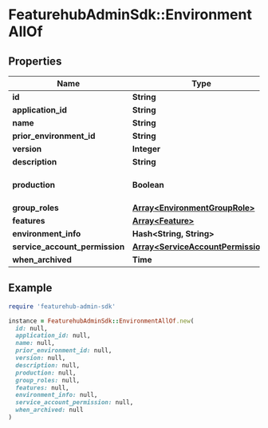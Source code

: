 # FeaturehubAdminSdk::EnvironmentAllOf

## Properties

| Name | Type | Description | Notes |
| ---- | ---- | ----------- | ----- |
| **id** | **String** |  | [optional] |
| **application_id** | **String** |  | [optional] |
| **name** | **String** |  |  |
| **prior_environment_id** | **String** |  | [optional] |
| **version** | **Integer** |  | [optional] |
| **description** | **String** |  | [optional] |
| **production** | **Boolean** | is this a production environment? | [optional] |
| **group_roles** | [**Array&lt;EnvironmentGroupRole&gt;**](EnvironmentGroupRole.md) |  | [optional] |
| **features** | [**Array&lt;Feature&gt;**](Feature.md) |  | [optional] |
| **environment_info** | **Hash&lt;String, String&gt;** |  | [optional] |
| **service_account_permission** | [**Array&lt;ServiceAccountPermission&gt;**](ServiceAccountPermission.md) |  | [optional] |
| **when_archived** | **Time** |  | [optional] |

## Example

```ruby
require 'featurehub-admin-sdk'

instance = FeaturehubAdminSdk::EnvironmentAllOf.new(
  id: null,
  application_id: null,
  name: null,
  prior_environment_id: null,
  version: null,
  description: null,
  production: null,
  group_roles: null,
  features: null,
  environment_info: null,
  service_account_permission: null,
  when_archived: null
)
```

